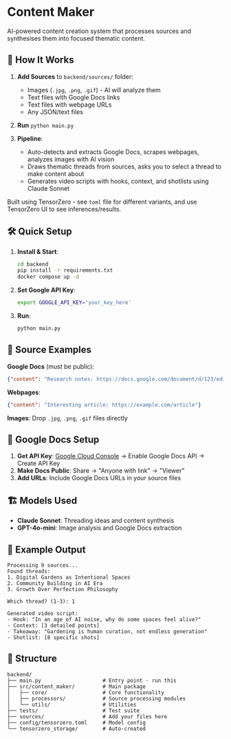 # Content Maker

AI-powered content creation system that processes sources and synthesises them into focused thematic content.

## 🚀 How It Works

1. **Add Sources** to `backend/sources/` folder:
   - Images (`.jpg`, `.png`, `.gif`) - AI will analyze them
   - Text files with Google Docs links
   - Text files with webpage URLs
   - Any JSON/text files

2. **Run** `python main.py`

3. **Pipeline**:
   - Auto-detects and extracts Google Docs, scrapes webpages, analyzes images with AI vision
   - Draws thematic threads from sources, asks you to select a thread to make content about
   - Generates video scripts with hooks, context, and shotlists using Claude Sonnet

Built using TensorZero - see `toml` file for different variants, and use TensorZero UI to see inferences/results.

## 🛠️ Quick Setup

1. **Install & Start**:
   ```bash
   cd backend
   pip install -r requirements.txt
   docker compose up -d
   ```

2. **Set Google API Key**:
   ```bash
   export GOOGLE_API_KEY='your_key_here'
   ```

3. **Run**:
   ```bash
   python main.py
   ```

## 📖 Source Examples

**Google Docs** (must be public):
```json
{"content": "Research notes: https://docs.google.com/document/d/123/edit"}
```

**Webpages**:
```json
{"content": "Interesting article: https://example.com/article"}
```

**Images**: Drop `.jpg`, `.png`, `.gif` files directly

## 🔧 Google Docs Setup

1. **Get API Key**: [Google Cloud Console](https://console.cloud.google.com/) → Enable Google Docs API → Create API Key
2. **Make Docs Public**: Share → "Anyone with link" → "Viewer"
3. **Add URLs**: Include Google Docs URLs in your source files

## 🏗️ Models Used

- **Claude Sonnet**: Threading ideas and content synthesis
- **GPT-4o-mini**: Image analysis and Google Docs extraction

## 🎯 Example Output

```
Processing 9 sources...
Found threads:
1. Digital Gardens as Intentional Spaces
2. Community Building in AI Era  
3. Growth Over Perfection Philosophy

Which thread? (1-3): 1

Generated video script:
- Hook: "In an age of AI noise, why do some spaces feel alive?"
- Context: [3 detailed points]
- Takeaway: "Gardening is human curation, not endless generation"
- Shotlist: [8 specific shots]
```

## 📁 Structure

```
backend/
├── main.py                    # Entry point - run this
├── src/content_maker/         # Main package
│   ├── core/                  # Core functionality
│   ├── processors/            # Source processing modules
│   └── utils/                 # Utilities
├── tests/                     # Test suite
├── sources/                   # Add your files here
├── config/tensorzero.toml     # Model config
└── tensorzero_storage/        # Auto-created
```